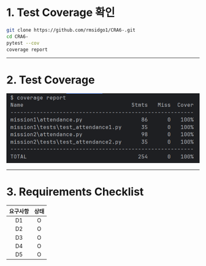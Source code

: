 # 1. Test Coverage 확인
```bash
git clone https://github.com/rmsidgo1/CRA6-.git
cd CRA6-
pytest --cov
coverage report
```
---

# 2. Test Coverage
![img.png](img.png)

---

# 3. Requirements Checklist
|  요구사항  |  상태  |
|:------------:|:----:|
|      D1      |  O   |
|      D2      |  O   |
|      D3      |  O   |
|      D4      |  O   |
|      D5      |  O   |